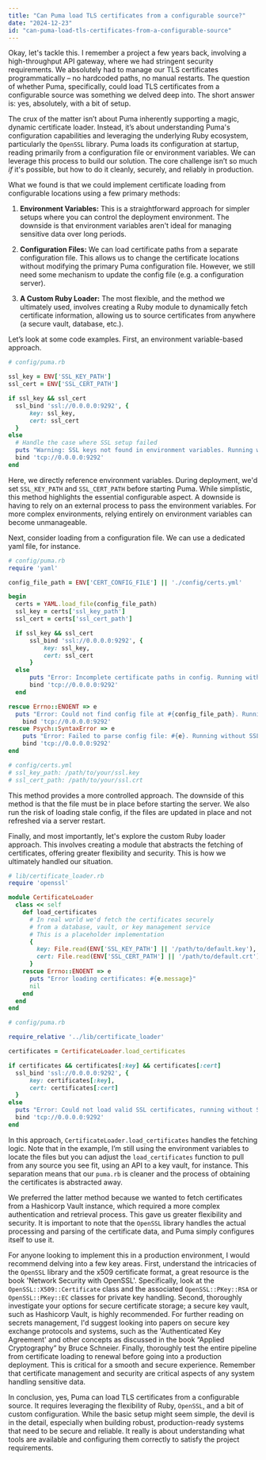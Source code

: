 ```yaml
---
title: "Can Puma load TLS certificates from a configurable source?"
date: "2024-12-23"
id: "can-puma-load-tls-certificates-from-a-configurable-source"
---
```


Okay, let's tackle this. I remember a project a few years back, involving a high-throughput API gateway, where we had stringent security requirements. We absolutely had to manage our TLS certificates programmatically – no hardcoded paths, no manual restarts. The question of whether Puma, specifically, could load TLS certificates from a configurable source was something we delved deep into. The short answer is: yes, absolutely, with a bit of setup.

The crux of the matter isn’t about Puma inherently supporting a magic, dynamic certificate loader. Instead, it’s about understanding Puma's configuration capabilities and leveraging the underlying Ruby ecosystem, particularly the `OpenSSL` library. Puma loads its configuration at startup, reading primarily from a configuration file or environment variables. We can leverage this process to build our solution. The core challenge isn’t so much *if* it's possible, but how to do it cleanly, securely, and reliably in production.

What we found is that we could implement certificate loading from configurable locations using a few primary methods:

1.  **Environment Variables:** This is a straightforward approach for simpler setups where you can control the deployment environment. The downside is that environment variables aren't ideal for managing sensitive data over long periods.

2.  **Configuration Files:** We can load certificate paths from a separate configuration file. This allows us to change the certificate locations without modifying the primary Puma configuration file. However, we still need some mechanism to update the config file (e.g. a configuration server).

3.  **A Custom Ruby Loader:** The most flexible, and the method we ultimately used, involves creating a Ruby module to dynamically fetch certificate information, allowing us to source certificates from anywhere (a secure vault, database, etc.).

Let’s look at some code examples. First, an environment variable-based approach.

```ruby
# config/puma.rb

ssl_key = ENV['SSL_KEY_PATH']
ssl_cert = ENV['SSL_CERT_PATH']

if ssl_key && ssl_cert
  ssl_bind 'ssl://0.0.0.0:9292', {
      key: ssl_key,
      cert: ssl_cert
  }
else
  # Handle the case where SSL setup failed
  puts "Warning: SSL keys not found in environment variables. Running without SSL"
  bind 'tcp://0.0.0.0:9292'
end
```

Here, we directly reference environment variables. During deployment, we'd set `SSL_KEY_PATH` and `SSL_CERT_PATH` before starting Puma. While simplistic, this method highlights the essential configurable aspect. A downside is having to rely on an external process to pass the environment variables. For more complex environments, relying entirely on environment variables can become unmanageable.

Next, consider loading from a configuration file. We can use a dedicated yaml file, for instance.

```ruby
# config/puma.rb
require 'yaml'

config_file_path = ENV['CERT_CONFIG_FILE'] || './config/certs.yml'

begin
  certs = YAML.load_file(config_file_path)
  ssl_key = certs['ssl_key_path']
  ssl_cert = certs['ssl_cert_path']

  if ssl_key && ssl_cert
      ssl_bind 'ssl://0.0.0.0:9292', {
          key: ssl_key,
          cert: ssl_cert
      }
  else
      puts "Error: Incomplete certificate paths in config. Running without SSL"
      bind 'tcp://0.0.0.0:9292'
  end

rescue Errno::ENOENT => e
  puts "Error: Could not find config file at #{config_file_path}. Running without SSL"
    bind 'tcp://0.0.0.0:9292'
rescue Psych::SyntaxError => e
    puts "Error: Failed to parse config file: #{e}. Running without SSL"
    bind 'tcp://0.0.0.0:9292'
end

# config/certs.yml
# ssl_key_path: /path/to/your/ssl.key
# ssl_cert_path: /path/to/your/ssl.crt
```

This method provides a more controlled approach. The downside of this method is that the file must be in place before starting the server. We also run the risk of loading stale config, if the files are updated in place and not refreshed via a server restart.

Finally, and most importantly, let's explore the custom Ruby loader approach. This involves creating a module that abstracts the fetching of certificates, offering greater flexibility and security. This is how we ultimately handled our situation.

```ruby
# lib/certificate_loader.rb
require 'openssl'

module CertificateLoader
  class << self
    def load_certificates
      # In real world we'd fetch the certificates securely
      # from a database, vault, or key management service
      # This is a placeholder implementation
      {
        key: File.read(ENV['SSL_KEY_PATH'] || '/path/to/default.key'), # Replace
        cert: File.read(ENV['SSL_CERT_PATH'] || '/path/to/default.crt') # Replace
      }
    rescue Errno::ENOENT => e
      puts "Error loading certificates: #{e.message}"
      nil
    end
  end
end

# config/puma.rb

require_relative '../lib/certificate_loader'

certificates = CertificateLoader.load_certificates

if certificates && certificates[:key] && certificates[:cert]
  ssl_bind 'ssl://0.0.0.0:9292', {
      key: certificates[:key],
      cert: certificates[:cert]
  }
else
  puts "Error: Could not load valid SSL certificates, running without SSL"
  bind 'tcp://0.0.0.0:9292'
end
```

In this approach, `CertificateLoader.load_certificates` handles the fetching logic. Note that in the example, I’m still using the environment variables to locate the files but you can adjust the `load_certificates` function to pull from any source you see fit, using an API to a key vault, for instance. This separation means that our `puma.rb` is cleaner and the process of obtaining the certificates is abstracted away.

We preferred the latter method because we wanted to fetch certificates from a Hashicorp Vault instance, which required a more complex authentication and retrieval process. This gave us greater flexibility and security. It is important to note that the `OpenSSL` library handles the actual processing and parsing of the certificate data, and Puma simply configures itself to use it.

For anyone looking to implement this in a production environment, I would recommend delving into a few key areas. First, understand the intricacies of the `OpenSSL` library and the x509 certificate format, a great resource is the book 'Network Security with OpenSSL'. Specifically, look at the `OpenSSL::X509::Certificate` class and the associated `OpenSSL::PKey::RSA` or `OpenSSL::PKey::EC` classes for private key handling. Second, thoroughly investigate your options for secure certificate storage; a secure key vault, such as Hashicorp Vault, is highly recommended. For further reading on secrets management, I'd suggest looking into papers on secure key exchange protocols and systems, such as the 'Authenticated Key Agreement' and other concepts as discussed in the book “Applied Cryptography” by Bruce Schneier. Finally, thoroughly test the entire pipeline from certificate loading to renewal before going into a production deployment. This is critical for a smooth and secure experience. Remember that certificate management and security are critical aspects of any system handling sensitive data.

In conclusion, yes, Puma can load TLS certificates from a configurable source. It requires leveraging the flexibility of Ruby, `OpenSSL`, and a bit of custom configuration. While the basic setup might seem simple, the devil is in the detail, especially when building robust, production-ready systems that need to be secure and reliable. It really is about understanding what tools are available and configuring them correctly to satisfy the project requirements.
